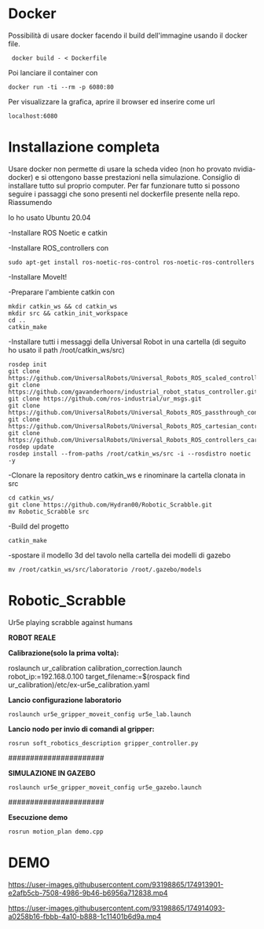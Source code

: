 
# Docker
Possibilità di usare docker facendo il build dell'immagine usando il docker file. 

```
 docker build - < Dockerfile
```
Poi lanciare il container con 
```
docker run -ti --rm -p 6080:80
```
Per visualizzare la grafica, aprire il browser ed inserire come url 
```
localhost:6080
```

# Installazione completa
Usare docker non permette di usare la scheda video (non ho provato nvidia-docker) e si ottengono basse prestazioni nella simulazione. Consiglio di installare tutto sul proprio computer. Per far funzionare tutto si possono seguire i passaggi che sono presenti nel dockerfile presente nella repo. Riassumendo

Io ho usato Ubuntu 20.04

-Installare ROS Noetic e catkin

-Installare ROS_controllers con

```
sudo apt-get install ros-noetic-ros-control ros-noetic-ros-controllers
```
-Installare MoveIt!

-Preparare l'ambiente catkin con
```
mkdir catkin_ws && cd catkin_ws
mkdir src && catkin_init_workspace
cd ..
catkin_make
```
-Installare tutti i messaggi della Universal Robot in una cartella (di seguito ho usato il path /root/catkin_ws/src)
```
rosdep init
git clone https://github.com/UniversalRobots/Universal_Robots_ROS_scaled_controllers.git
git clone https://github.com/gavanderhoorn/industrial_robot_status_controller.git
git clone https://github.com/ros-industrial/ur_msgs.git
git clone https://github.com/UniversalRobots/Universal_Robots_ROS_passthrough_controllers
git clone https://github.com/UniversalRobots/Universal_Robots_ROS_cartesian_control_msgs/
git clone https://github.com/UniversalRobots/Universal_Robots_ROS_controllers_cartesian
rosdep update 
rosdep install --from-paths /root/catkin_ws/src -i --rosdistro noetic -y
```
-Clonare la repository dentro catkin_ws e rinominare la cartella clonata in src
```
cd catkin_ws/
git clone https://github.com/Hydran00/Robotic_Scrabble.git
mv Robotic_Scrabble src
```
-Build del progetto
```
catkin_make
```
-spostare il modello 3d del tavolo nella cartella dei modelli di gazebo
```
mv /root/catkin_ws/src/laboratorio /root/.gazebo/models
```

# Robotic_Scrabble
Ur5e playing scrabble against humans

**ROBOT REALE**

**Calibrazione(solo la prima volta):**

roslaunch ur_calibration calibration_correction.launch  robot_ip:=192.168.0.100 target_filename:=$(rospack find ur_calibration)/etc/ex-ur5e_calibration.yaml 

**Lancio configurazione laboratorio**

```
roslaunch ur5e_gripper_moveit_config ur5e_lab.launch
```

**Lancio nodo per invio di comandi al gripper:**

```
rosrun soft_robotics_description gripper_controller.py
```

######################

**SIMULAZIONE IN GAZEBO** 

```
roslaunch ur5e_gripper_moveit_config ur5e_gazebo.launch
```
######################

**Esecuzione demo**

```
rosrun motion_plan demo.cpp
```


# DEMO
https://user-images.githubusercontent.com/93198865/174913901-e2afb5cb-7508-4986-9b46-b6956a712838.mp4



https://user-images.githubusercontent.com/93198865/174914093-a0258b16-fbbb-4a10-b888-1c11401b6d9a.mp4



